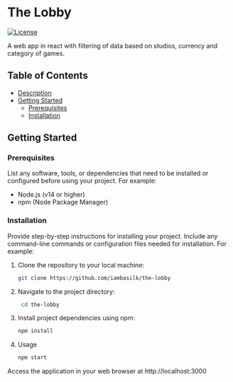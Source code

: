 # The Lobby

[![License](https://img.shields.io/badge/License-MIT-blue.svg)](LICENSE)

A web app in react with filtering of data based on studios, currency and category of games.

## Table of Contents

- [Description](#description)
- [Getting Started](#getting-started)
  - [Prerequisites](#prerequisites)
  - [Installation](#installation)

## Getting Started

### Prerequisites

List any software, tools, or dependencies that need to be installed or configured before using your project. For example:

- Node.js (v14 or higher)
- npm (Node Package Manager)

### Installation

Provide step-by-step instructions for installing your project. Include any command-line commands or configuration files needed for installation. For example:

1. Clone the repository to your local machine:

   ```bash
   git clone https://github.com/iambasilk/the-lobby

   ```

2. Navigate to the project directory:

   ```bash
    cd the-lobby

   ```

3. Install project dependencies using npm:

   ```bash
   npm install

   ```

4. Usage
   ```bash
   npm start

   ```

Access the application in your web browser at http://localhost:3000
